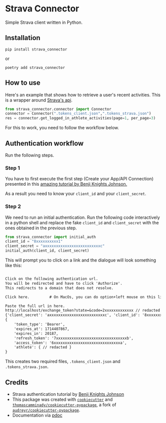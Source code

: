 # Strava Connector

Simple Strava client written in Python.

## Installation

```
pip install strava_connector
```

or

```
poetry add strava_connector
```

## How to use


Here's an example that shows how to retrieve a user's recent activities.
This is a wrapper around [Strava's api](https://developers.strava.com/docs/reference/#api-Activities-getLoggedInAthleteActivities).

```python
from strava_connector.connector import Connector
connector = Connector(".tokens_client.json",".tokens_strava.json")
res = connector.get_logged_in_athlete_activities(page=1, per_page=3)
```
For this to work, you need to follow the workflow below.

## Authentication workflow

Run the following steps.

### Step 1

You have to first execute the first step (Create your App/API Connection) presented in this [amazing tutorial by Benji Knights Johnson.](https://medium.com/swlh/using-python-to-connect-to-stravas-api-and-analyse-your-activities-dummies-guide-5f49727aac86)

As a result you need to know your `client_id` and your `client_secret`.

### Step 2

We need to run an initial authentication. Run the following code interactively in a python shell and replace the fake `client_id` and `client_secret` with the ones obtained in the previous step.

```python
from strava_connector import initial_auth
client_id = "8xxxxxxxxxx1"
client_secret = "axxxxxxxxxxxxxxxxxxxxxxxxxc"
initial_auth(client_id, client_secret)
```

This will prompt you to click on a link and the dialogue will look something like this:

```txt

Click on the following authentication url.
You will be redirected and have to click 'Authorize'.
This redirects to a domain that does not resolve.

Click here.         # On MacOs, you can do option+left mouse on this link.

Paste the full url in here.
http://localhost/exchange_token?state=&code=2xxxxxxxxxxxxx // redacted
{'client_secret': 'axxxxxxxxxxxxxxxxxxxxxxxxxc', 'client_id': '8xxxxxxxxxx1'}
{
    'token_type': 'Bearer',
    'expires_at': 1714407867,
    'expires_in': 20187,
    'refresh_token': '7xxxxxxxxxxxxxxxxxxxxxxxxxxxxxxxxb',
    'access_token': '6xxxxxxxxxxxxxxxxxxxxxxxxxxxxxxa',
    'athlete': { // redacted }
}
```

This creates two required files, `.tokens_client.json` and `.tokens_strava.json`.


## Credits

- Strava authentication tutorial by [Benji Knights Johnson](https://medium.com/swlh/using-python-to-connect-to-stravas-api-and-analyse-your-activities-dummies-guide-5f49727aac86)
- This package was created with [`cookiecutter`](https://github.com/audreyr/cookiecutter) and [`thomascamminady/cookiecutter-pypackage`](https://github.com/thomascamminady/cookiecutter-pypackage), a fork of [`audreyr/cookiecutter-pypackage`](https://github.com/audreyr/cookiecutter-pypackage).
- Documentation via [pdoc](https://github.com/mitmproxy/pdoc)
